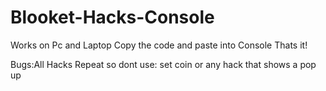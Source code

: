 # Blooket-Hacks-Console
Works on Pc and Laptop
Copy the code and paste into Console
Thats it!

Bugs:All Hacks Repeat so dont use: set coin or any hack that shows a pop up
